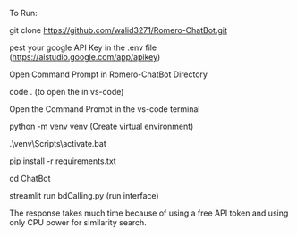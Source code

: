 To Run:

git clone https://github.com/walid3271/Romero-ChatBot.git

pest your google API Key in the .env file (https://aistudio.google.com/app/apikey)

Open Command Prompt in Romero-ChatBot Directory

code . (to open the in vs-code)

Open the Command Prompt in the vs-code terminal

python -m venv venv (Create virtual environment)

.\venv\Scripts\activate.bat

pip install -r requirements.txt

cd ChatBot

streamlit run bdCalling.py (run interface)

The response takes much time because of using a free API token and using only CPU power for similarity search.
